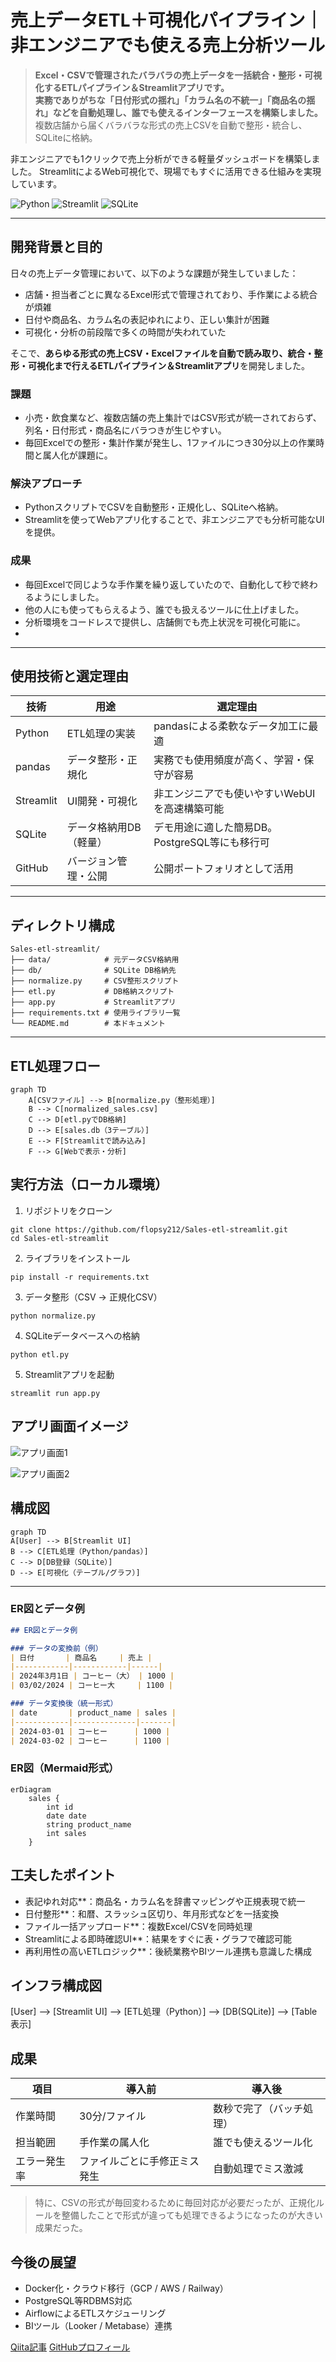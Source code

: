 # 売上データETL＋可視化パイプライン｜非エンジニアでも使える売上分析ツール



> **Excel・CSVで管理されたバラバラの売上データを一括統合・整形・可視化するETLパイプライン＆Streamlitアプリです。**  
> **実務でありがちな「日付形式の揺れ」「カラム名の不統一」「商品名の揺れ」などを自動処理し、誰でも使えるインターフェースを構築しました。**
複数店舗から届くバラバラな形式の売上CSVを自動で整形・統合し、SQLiteに格納。

非エンジニアでも1クリックで売上分析ができる軽量ダッシュボードを構築しました。
StreamlitによるWeb可視化で、現場でもすぐに活用できる仕組みを実現しています。

![Python](https://img.shields.io/badge/python-3.10-blue)
![Streamlit](https://img.shields.io/badge/streamlit-%E2%AD%90-red)
![SQLite](https://img.shields.io/badge/sqlite-db-lightgrey)

---

## 開発背景と目的

日々の売上データ管理において、以下のような課題が発生していました：

- 店舗・担当者ごとに異なるExcel形式で管理されており、手作業による統合が煩雑
- 日付や商品名、カラム名の表記ゆれにより、正しい集計が困難
- 可視化・分析の前段階で多くの時間が失われていた

そこで、**あらゆる形式の売上CSV・Excelファイルを自動で読み取り、統合・整形・可視化まで行えるETLパイプライン＆Streamlitアプリ**を開発しました。

### 課題
- 小売・飲食業など、複数店舗の売上集計ではCSV形式が統一されておらず、列名・日付形式・商品名にバラつきが生じやすい。
- 毎回Excelでの整形・集計作業が発生し、1ファイルにつき30分以上の作業時間と属人化が課題に。

### 解決アプローチ
- PythonスクリプトでCSVを自動整形・正規化し、SQLiteへ格納。
- Streamlitを使ってWebアプリ化することで、非エンジニアでも分析可能なUIを提供。

### 成果
- 毎回Excelで同じような手作業を繰り返していたので、自動化して秒で終わるようにしました。
- 他の人にも使ってもらえるよう、誰でも扱えるツールに仕上げました。
- 分析環境をコードレスで提供し、店舗側でも売上状況を可視化可能に。
- 
---

## 使用技術と選定理由

| 技術       | 用途                         | 選定理由 |
|------------|------------------------------|----------|
| Python     | ETL処理の実装                | pandasによる柔軟なデータ加工に最適 |
| pandas     | データ整形・正規化           | 実務でも使用頻度が高く、学習・保守が容易 |
| Streamlit  | UI開発・可視化               | 非エンジニアでも使いやすいWebUIを高速構築可能 |
| SQLite     | データ格納用DB（軽量）       | デモ用途に適した簡易DB。PostgreSQL等にも移行可 |
| GitHub     | バージョン管理・公開         | 公開ポートフォリオとして活用 |


---

## ディレクトリ構成

```plaintext
Sales-etl-streamlit/
├── data/            # 元データCSV格納用
├── db/              # SQLite DB格納先
├── normalize.py     # CSV整形スクリプト
├── etl.py           # DB格納スクリプト
├── app.py           # Streamlitアプリ
├── requirements.txt # 使用ライブラリ一覧
└── README.md        # 本ドキュメント
```

---

## ETL処理フロー

```mermaid
graph TD
    A[CSVファイル] --> B[normalize.py（整形処理）]
    B --> C[normalized_sales.csv]
    C --> D[etl.pyでDB格納]
    D --> E[sales.db（3テーブル）]
    E --> F[Streamlitで読み込み]
    F --> G[Webで表示・分析]
```

## 実行方法（ローカル環境）

1. リポジトリをクローン

```bash<br>git clone ...
git clone https://github.com/flopsy212/Sales-etl-streamlit.git
cd Sales-etl-streamlit
```

2. ライブラリをインストール 
  ```
pip install -r requirements.txt
```

3. データ整形（CSV → 正規化CSV）
```
python normalize.py
```

 4. SQLiteデータベースへの格納
```
python etl.py
```

 5. Streamlitアプリを起動
```
streamlit run app.py
```

## アプリ画面イメージ

![アプリ画面1](https://github.com/user-attachments/assets/ab39ccd4-9124-4059-b3f9-97d6d8360444)

![アプリ画面2](https://github.com/user-attachments/assets/309b3da5-5751-4347-9223-aad40431fa88)


## 構成図

```mermaid
graph TD
A[User] --> B[Streamlit UI]
B --> C[ETL処理（Python/pandas）]
C --> D[DB登録（SQLite）]
D --> E[可視化（テーブル/グラフ）]
```


---

### ER図とデータ例

```markdown
## ER図とデータ例

### データの変換前（例）
| 日付       | 商品名     | 売上 |
|------------|------------|------|
| 2024年3月1日 | コーヒー（大） | 1000 |
| 03/02/2024 | コーヒー大     | 1100 |

### データ変換後（統一形式）
| date       | product_name | sales |
|------------|--------------|-------|
| 2024-03-01 | コーヒー      | 1000 |
| 2024-03-02 | コーヒー      | 1100 |
```

### ER図（Mermaid形式）
```mermaid
erDiagram
    sales {
        int id
        date date
        string product_name
        int sales
    }
```

## 工夫したポイント

- 表記ゆれ対応**：商品名・カラム名を辞書マッピングや正規表現で統一
- 日付整形**：和暦、スラッシュ区切り、年月形式などを一括変換
- ファイル一括アップロード**：複数Excel/CSVを同時処理
- Streamlitによる即時確認UI**：結果をすぐに表・グラフで確認可能
- 再利用性の高いETLロジック**：後続業務やBIツール連携も意識した構成

## インフラ構成図
[User] --> [Streamlit UI] --> [ETL処理（Python）] --> [DB(SQLite)] --> [Table表示]

## 成果

| 項目         | 導入前            | 導入後            |
|--------------|-----------------------------|-----------------------------|
| 作業時間     | 30分/ファイル               | 数秒で完了（バッチ処理）   |
| 担当範囲     | 手作業の属人化              | 誰でも使えるツール化       |
| エラー発生率 | ファイルごとに手修正ミス発生 | 自動処理でミス激減         |

> 特に、CSVの形式が毎回変わるために毎回対応が必要だったが、正規化ルールを整備したことで形式が違っても処理できるようになったのが大きい成果だった。

## 今後の展望

- Docker化・クラウド移行（GCP / AWS / Railway）
- PostgreSQL等RDBMS対応
- AirflowによるETLスケジューリング
- BIツール（Looker / Metabase）連携


[Qiita記事](https://qiita.com/flopsy_tech/items/def6a3f746bfd440c3f6)
[GitHubプロフィール](https://github.com/flopsy212)
